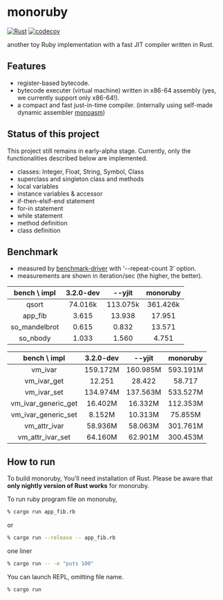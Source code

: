 # monoruby

[![Rust](https://github.com/sisshiki1969/monoruby/actions/workflows/rust.yml/badge.svg?branch=master)](https://github.com/sisshiki1969/monoruby/actions/workflows/rust.yml)
[![codecov](https://codecov.io/gh/sisshiki1969/monoruby/branch/master/graph/badge.svg?token=vAvpafdKER)](https://codecov.io/gh/sisshiki1969/monoruby)

another toy Ruby implementation with a fast JIT compiler written in Rust.

## Features

- register-based bytecode.
- bytecode executer (virtual machine) written in x86-64 assembly (yes, we currently support only x86-64!).
- a compact and fast just-in-time compiler. (internally using self-made dynamic assembler [monoasm](https://github.com/sisshiki1969/monoasm))

## Status of this project

This project still remains in early-alpha stage. Currently, only the functionalities described below are implemented.

- classes: Integer, Float, String, Symbol, Class
- superclass and singleton class and methods
- local variables
- instance variables & accessor
- if-then-elsif-end statement
- for-in statement
- while statement
- method definition
- class definition

## Benchmark

- measured by [benchmark-driver](https://github.com/benchmark-driver/benchmark-driver) with '--repeat-count 3' option.
- measurements are shown in iteration/sec (the higher, the better).

|  bench \ impl   |  3.2.0-dev |   --yjit   | monoruby  |
| :-------------: | :--------: | :--------: | :-------: |
|      qsort      |   74.016k  |   113.075k |  361.426k |
|     app_fib     |     3.615  |     13.938 |    17.951 |
|  so_mandelbrot  |     0.615  |      0.832 |    13.571 |
|    so_nbody     |     1.033  |      1.560 |     4.751 |

|    bench \ impl     | 3.2.0-dev |  --yjit   | monoruby  |
| :-----------------: | :-------: | :-------: | :-------: |
|             vm_ivar |  159.172M |  160.985M |  593.191M |
|         vm_ivar_get |    12.251 |    28.422 |    58.717 |
|         vm_ivar_set |  134.974M |  137.563M |  533.527M |
| vm_ivar_generic_get |   16.402M |   16.332M |  112.353M |
| vm_ivar_generic_set |    8.152M |   10.313M |   75.855M |
|        vm_attr_ivar |   58.936M |   58.063M |  301.761M |
|    vm_attr_ivar_set |   64.160M |   62.901M |  300.453M |

## How to run

To build monoruby, You'll need installation of Rust.
Please be aware that **only nightly version of Rust works** for monoruby.

To run ruby program file on monoruby,

```sh
% cargo run app_fib.rb
```

or

```sh
% cargo run --release -- app_fib.rb
```

one liner

```sh
% cargo run -- -e "puts 100"
```

You can launch REPL, omitting file name.

```sh
% cargo run
```
